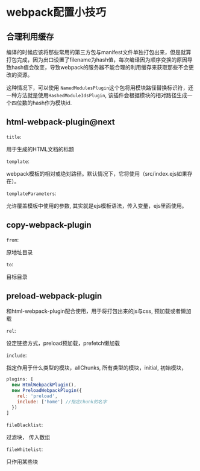 # webpack配置小技巧

## 合理利用缓存

编译的时候应该将那些常用的第三方包与manifest文件单独打包出来，但是就算打包完成，因为出口设置了filename为hash值，每次编译因为顺序变换的原因导致hash值会改变，导致webpack的服务器不能合理的利用缓存来获取那些不会更改的资源。

这种情况下，可以使用 `NamedModulesPlugin`这个包将用模块路径替换标识符，还一种方法就是使用`HashedModuleIdsPlugin`, 该插件会根据模块的相对路径生成一个四位数的hash作为模块id.

## html-webpack-plugin@next

`title`:

用于生成的HTML文档的标题

`template`:

webpack模板的相对或绝对路径。默认情况下，它将使用（src/index.ejs如果存在）。

`templateParameters`:

允许覆盖模板中使用的参数, 其实就是ejs模板语法，传入变量，ejs里面使用。

## copy-webpack-plugin

`from`: 

原地址目录

`to`:

目标目录

## preload-webpack-plugin

和html-webpack-plugin配合使用，用于将打包出来的js与css, 预加载或者懒加载

`rel`:

设定链接方式，preload预加载，prefetch懒加载

`include`:

指定作用于什么类型的模块，allChunks, 所有类型的模块，initial, 初始模块，

``` js
plugins: [
  new HtmlWebpackPlugin(),
  new PreloadWebpackPlugin({
    rel: 'preload',
    include: ['home'] //指定chunk的名字
  })
]
```

`fileBlacklist`:

过滤块， 传入数组

`fileWhitelist`:

只作用某些块